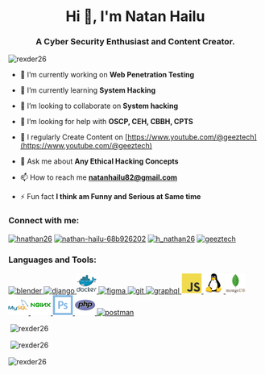 <h1 align="center">Hi 👋, I'm Natan Hailu</h1>
<h3 align="center">A Cyber Security Enthusiast and Content Creator.</h3>

<p align="left"> <img src="https://komarev.com/ghpvc/?username=rexder26&label=Profile%20views&color=0e75b6&style=flat" alt="rexder26" /> </p>

- 🔭 I’m currently working on **Web Penetration Testing**

- 🌱 I’m currently learning **System Hacking**

- 👯 I’m looking to collaborate on **System hacking**

- 🤝 I’m looking for help with **OSCP, CEH, CBBH, CPTS**

- 📝 I regularly Create Content on [https://www.youtube.com/@geeztech](https://www.youtube.com/@geeztech)

- 💬 Ask me about **Any Ethical Hacking Concepts**

- 📫 How to reach me **natanhailu82@gmail.com**

- ⚡ Fun fact **I think am Funny and Serious at Same time**

<h3 align="left">Connect with me:</h3>
<p align="left">
<a href="https://twitter.com/hnathan26" target="blank"><img align="center" src="https://raw.githubusercontent.com/rahuldkjain/github-profile-readme-generator/master/src/images/icons/Social/twitter.svg" alt="hnathan26" height="30" width="40" /></a>
<a href="https://linkedin.com/in/nathan-hailu-68b926202" target="blank"><img align="center" src="https://raw.githubusercontent.com/rahuldkjain/github-profile-readme-generator/master/src/images/icons/Social/linked-in-alt.svg" alt="nathan-hailu-68b926202" height="30" width="40" /></a>
<a href="https://instagram.com/h_nathan26" target="blank"><img align="center" src="https://raw.githubusercontent.com/rahuldkjain/github-profile-readme-generator/master/src/images/icons/Social/instagram.svg" alt="h_nathan26" height="30" width="40" /></a>
<a href="https://www.youtube.com/c/geeztech" target="blank"><img align="center" src="https://raw.githubusercontent.com/rahuldkjain/github-profile-readme-generator/master/src/images/icons/Social/youtube.svg" alt="geeztech" height="30" width="40" /></a>
</p>

<h3 align="left">Languages and Tools:</h3>
<p align="left"> <a href="https://www.blender.org/" target="_blank" rel="noreferrer"> <img src="https://download.blender.org/branding/community/blender_community_badge_white.svg" alt="blender" width="40" height="40"/> </a> <a href="https://www.djangoproject.com/" target="_blank" rel="noreferrer"> <img src="https://cdn.worldvectorlogo.com/logos/django.svg" alt="django" width="40" height="40"/> </a> <a href="https://www.docker.com/" target="_blank" rel="noreferrer"> <img src="https://raw.githubusercontent.com/devicons/devicon/master/icons/docker/docker-original-wordmark.svg" alt="docker" width="40" height="40"/> </a> <a href="https://www.figma.com/" target="_blank" rel="noreferrer"> <img src="https://www.vectorlogo.zone/logos/figma/figma-icon.svg" alt="figma" width="40" height="40"/> </a> <a href="https://git-scm.com/" target="_blank" rel="noreferrer"> <img src="https://www.vectorlogo.zone/logos/git-scm/git-scm-icon.svg" alt="git" width="40" height="40"/> </a> <a href="https://graphql.org" target="_blank" rel="noreferrer"> <img src="https://www.vectorlogo.zone/logos/graphql/graphql-icon.svg" alt="graphql" width="40" height="40"/> </a> <a href="https://developer.mozilla.org/en-US/docs/Web/JavaScript" target="_blank" rel="noreferrer"> <img src="https://raw.githubusercontent.com/devicons/devicon/master/icons/javascript/javascript-original.svg" alt="javascript" width="40" height="40"/> </a> <a href="https://www.linux.org/" target="_blank" rel="noreferrer"> <img src="https://raw.githubusercontent.com/devicons/devicon/master/icons/linux/linux-original.svg" alt="linux" width="40" height="40"/> </a> <a href="https://www.mongodb.com/" target="_blank" rel="noreferrer"> <img src="https://raw.githubusercontent.com/devicons/devicon/master/icons/mongodb/mongodb-original-wordmark.svg" alt="mongodb" width="40" height="40"/> </a> <a href="https://www.mysql.com/" target="_blank" rel="noreferrer"> <img src="https://raw.githubusercontent.com/devicons/devicon/master/icons/mysql/mysql-original-wordmark.svg" alt="mysql" width="40" height="40"/> </a> <a href="https://www.nginx.com" target="_blank" rel="noreferrer"> <img src="https://raw.githubusercontent.com/devicons/devicon/master/icons/nginx/nginx-original.svg" alt="nginx" width="40" height="40"/> </a> <a href="https://www.photoshop.com/en" target="_blank" rel="noreferrer"> <img src="https://raw.githubusercontent.com/devicons/devicon/master/icons/photoshop/photoshop-line.svg" alt="photoshop" width="40" height="40"/> </a> <a href="https://www.php.net" target="_blank" rel="noreferrer"> <img src="https://raw.githubusercontent.com/devicons/devicon/master/icons/php/php-original.svg" alt="php" width="40" height="40"/> </a> <a href="https://postman.com" target="_blank" rel="noreferrer"> <img src="https://www.vectorlogo.zone/logos/getpostman/getpostman-icon.svg" alt="postman" width="40" height="40"/> </a> </p>
<p>&nbsp;<img align="center" src="https://github-readme-stats.vercel.app/api/top-langs/?username=rexder26&hide_border=false&include_all_commits=false&count_private=false&layout=compact" alt="rexder26" /></p>

<p>&nbsp;<img align="center" src="https://github-readme-stats.vercel.app/api?username=rexder26&show_icons=true&locale=en" alt="rexder26" /></p>

<p><img align="center" src="https://github-readme-streak-stats.herokuapp.com/?user=rexder26&" alt="rexder26" /></p>
